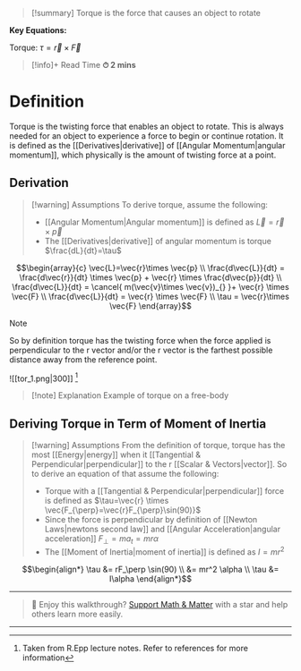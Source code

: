 

> [!summary]
Torque is the force that causes an object to rotate
> 
**Key Equations:**
> 
Torque:
$\tau = \vec{r}\times \vec{F}$

>[!info]+ Read Time
**⏱ 2 mins**

# Definition
Torque is the twisting force that enables an object to rotate. This is always needed for an object to experience a force to begin or continue rotation. It is defined as the [[Derivatives|derivative]] of [[Angular Momentum|angular momentum]], which physically is the amount of twisting force at a point.

## Derivation 
> [!warning] Assumptions
To derive torque, assume the following:
> - [[Angular Momentum|Angular momentum]] is defined as $\vec{L} = \vec{r} \times \vec{p}$
> - The [[Derivatives|derivative]] of angular momentum is torque $\frac{dL}{dt}=\tau$

$$\begin{array}{c}
\vec{L}=\vec{r}\times \vec{p} \\
\frac{d\vec{L}}{dt} = \frac{d\vec{r}}{dt} \times \vec{p} + \vec{r} \times \frac{d\vec{p}}{dt} \\ 
\frac{d\vec{L}}{dt} = \cancel{ m(\vec{v}\times \vec{v})_{}  }+ \vec{r} \times \vec{F} \\ 
\frac{d\vec{L}}{dt} = \vec{r} \times \vec{F} \\ 
\tau = \vec{r}\times \vec{F}
\end{array}$$

> [!note]
So by definition torque has the twisting force when the force applied is perpendicular to the r vector and/or the r vector is the farthest possible distance away from the reference point.


![[tor_1.png|300]]
[^1]
>[!note] Explanation
Example of torque on a free-body

## Deriving Torque in Term of Moment of Inertia
>[!warning] Assumptions 
From the definition of torque, torque has the most [[Energy|energy]] when it [[Tangential & Perpendicular|perpendicular]] to the r [[Scalar & Vectors|vector]]. So to derive an equation of that assume the following:
> - Torque with a [[Tangential & Perpendicular|perpendicular]] force is defined as $\tau=\vec{r} \times \vec{F_{\perp}=\vec{r}F_{\perp}\sin(90)}$
> - Since the force is perpendicular by definition of [[Newton Laws|newtons second law]] and [[Angular Acceleration|angular acceleration]] $F_{\perp}=ma_{t}=mr\alpha$ 
> - The [[Moment of Inertia|moment of inertia]] is defined as $I=mr^2$

$$\begin{align*}
\tau &= rF_\perp \sin(90) \\ 
&= mr^2 \alpha \\
\tau &= I\alpha
\end{align*}$$


---

> 🧠 Enjoy this walkthrough? [Support Math & Matter](https://github.com/rajeevphysics/Obsidian-MathMatter) with a star and help others learn more easily.

---




[^1]: Taken from R.Epp lecture notes. Refer to references for more information
